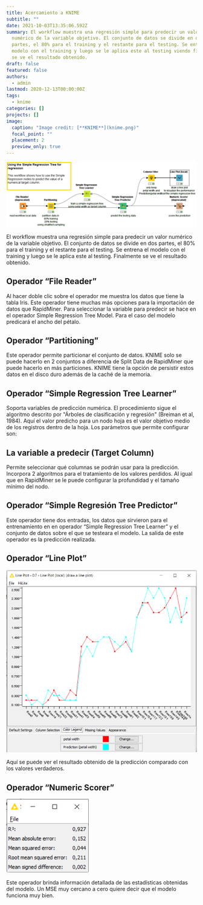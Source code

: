 ```yaml
---
title: Acercamiento a KNIME
subtitle: ""
date: 2021-10-03T13:35:06.592Z
summary: El workflow muestra una regresión simple para predecir un valor
  numérico de la variable objetivo. El conjunto de datos se divide en dos
  partes, el 80% para el training y el restante para el testing. Se entrena el
  modelo con el training y luego se le aplica este al testing viendo finalmente
  se ve el resultado obtenido.
draft: false
featured: false
authors:
  - admin
lastmod: 2020-12-13T00:00:00Z
tags:
  - knime
categories: []
projects: []
image:
  caption: "Image credit: [**KNIME**](knime.png)"
  focal_point: ""
  placement: 2
  preview_only: true
---
```

![knime](knime.png "Árbol de regresión simple para predicción")

El workflow muestra una regresión simple para predecir un valor numérico de la variable objetivo. El conjunto de datos se divide en dos partes, el 80% para el training y el restante para el testing. Se entrena el modelo con el training y luego se le aplica este al testing. Finalmente se ve el resultado obtenido.

## Operador “File Reader”

Al hacer doble clic sobre el operador me muestra los datos que tiene la tabla Iris. Este operador tiene muchas más opciones para la importación de datos que RapidMiner. Para seleccionar la variable para predecir se hace en el operador Simple Regression Tree Model. Para el caso del modelo predicará el ancho del pétalo.

## Operador “Partitioning”

Este operador permite particionar el conjunto de datos. KNIME solo se puede hacerlo en 2 conjuntos a diferencia de Split Data de RapidMiner que puede hacerlo en más particiones. KNIME tiene la opción de persistir estos datos en el disco duro además de la caché de la memoria.

## Operador “Simple Regression Tree Learner”

Soporta variables de predicción numérica. El procedimiento sigue el algoritmo descrito por "Árboles de clasificación y regresión" (Breiman et al, 1984). Aquí el valor predicho para un nodo hoja es el valor objetivo medio de los registros dentro de la hoja. Los parámetros que permite configurar son:

## La variable a predecir (Target Column)

Permite seleccionar qué columnas se podrán usar para la predicción.
Incorpora 2 algoritmos para el tratamiento de los valores perdidos.
Al igual que en RapidMiner se le puede configurar la profundidad y el tamaño mínimo del nodo.

## Operador “Simple Regresión Tree Predictor”

Este operador tiene dos entradas, los datos que sirvieron para el entrenamiento en en operador “Simple Regression Tree Learner” y el conjunto de datos sobre el que se testeara el modelo. La salida de este operador es la predicción realizada.

## Operador “Line Plot”

![](image2.png)

Aquí se puede ver el resultado obtenido de la predicción comparado con los valores verdaderos.

## Operador “Numeric Scorer”

![](image3.png)

Este operador brinda información detallada de las estadísticas obtenidas del modelo. Un MSE muy cercano a cero quiere decir que el modelo funciona muy bien.